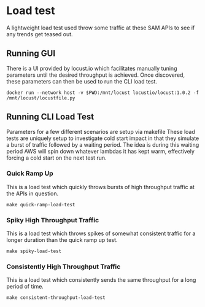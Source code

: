 # Load test

A lightweight load test used throw some traffic at these SAM APIs to see if any trends get teased out.

## Running GUI

There is a UI provided by locust.io which facilitates manually tuning parameters until the desired throughput is achieved.
Once discovered, these parameters can then be used to run the CLI load test.

```shell script
docker run --network host -v $PWD:/mnt/locust locustio/locust:1.0.2 -f /mnt/locust/locustfile.py
```

## Running CLI Load Test

Parameters for a few different scenarios are setup via makefile
These load tests are uniquely setup to investigate cold start impact in that they simulate a burst of traffic
 followed by a waiting period.  The idea is during this waiting period AWS will spin down whatever lambdas
 it has kept warm, effectively forcing a cold start on the next test run.

### Quick Ramp Up
This is a load test which quickly throws bursts of high throughput traffic at the APIs in question.
```shell script
make quick-ramp-load-test
```
### Spiky High Throughput Traffic
This is a load test which throws spikes of somewhat consistent traffic for a longer duration than the 
 quick ramp up test.
```shell script
make spiky-load-test
```
### Consistently High Throughput Traffic
This is a load test which consistently sends the same throughput for a long period of time.
```shell script
make consistent-throughput-load-test
```